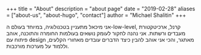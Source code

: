 +++
title = "About"
description = "about page"
date = "2019-02-28"
aliases = ["about-us", "about-hugo", "contact"]
author = "Michael Shalitin"
+++

אני מיכאל מתעניין בטכנולוגיה, במיוחד בעולם ה-low-level, קרנל, ארכיטקטורת מעבדים ורשתות. אני נהנה לחקור לעומק נושאים בעולמות החומרה והתוכנה, אוהב פיתוח עם design מאתגר, והכי אני אוהב להבין כיצד הדברים עובדים מאחורי הקלעים, וללמוד על מערכות מורכבות.
